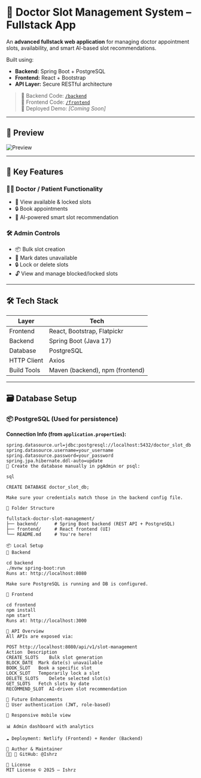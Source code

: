 # 🏥 Doctor Slot Management System – Fullstack App

An **advanced fullstack web application** for managing doctor appointment slots, availability, and smart AI-based slot recommendations.

Built using:
- **Backend:** Spring Boot + PostgreSQL
- **Frontend:** React + Bootstrap
- **API Layer:** Secure RESTful architecture

> 🔗 Backend Code: [`/backend`](./backend)  
> 🔗 Frontend Code: [`/frontend`](./frontend)  
> 🔗 Deployed Demo: _[Coming Soon]_  

---

## 📸 Preview

![Preview](https://via.placeholder.com/800x400?text=Doctor+Slot+Management+System)

---

## 🧩 Key Features

### 🧑‍⚕️ Doctor / Patient Functionality
- 📅 View available & locked slots
- 🔒 Book appointments
- 🧠 AI-powered smart slot recommendation

### 🛠️ Admin Controls
- 📦 Bulk slot creation
- 🚫 Mark dates unavailable
- 🔒 Lock or delete slots
- 🔓 View and manage blocked/locked slots

---

## 🛠️ Tech Stack

| Layer        | Tech                           |
|--------------|--------------------------------|
| Frontend     | React, Bootstrap, Flatpickr    |
| Backend      | Spring Boot (Java 17)          |
| Database     | PostgreSQL                     |
| HTTP Client  | Axios                          |
| Build Tools  | Maven (backend), npm (frontend) |

---

## 🗃️ Database Setup

### 📦 PostgreSQL (Used for persistence)

**Connection Info (from `application.properties`):**

```properties
spring.datasource.url=jdbc:postgresql://localhost:5432/doctor_slot_db
spring.datasource.username=your_username
spring.datasource.password=your_password
spring.jpa.hibernate.ddl-auto=update
🔸 Create the database manually in pgAdmin or psql:

sql

CREATE DATABASE doctor_slot_db;

Make sure your credentials match those in the backend config file.

📁 Folder Structure

fullstack-doctor-slot-management/
├── backend/      # Spring Boot backend (REST API + PostgreSQL)
├── frontend/     # React frontend (UI)
└── README.md     # You're here!

📦 Local Setup
🔧 Backend

cd backend
./mvnw spring-boot:run
Runs at: http://localhost:8080

Make sure PostgreSQL is running and DB is configured.

🎨 Frontend

cd frontend
npm install
npm start
Runs at: http://localhost:3000

🔗 API Overview
All APIs are exposed via:

POST http://localhost:8080/api/v1/slot-management
Action	Description
CREATE_SLOTS	Bulk slot generation
BLOCK_DATE	Mark date(s) unavailable
BOOK_SLOT	Book a specific slot
LOCK_SLOT	Temporarily lock a slot
DELETE_SLOTS	Delete selected slot(s)
GET_SLOTS	Fetch slots by date
RECOMMEND_SLOT	AI-driven slot recommendation

🧠 Future Enhancements
🔐 User authentication (JWT, role-based)

📲 Responsive mobile view

📊 Admin dashboard with analytics

☁️ Deployment: Netlify (Frontend) + Render (Backend)

🤝 Author & Maintainer
🧑‍💻 📁 GitHub: @Ishrz

📄 License
MIT License © 2025 – Ishrz